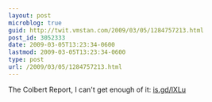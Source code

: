 ```yaml
---
layout: post
microblog: true
guid: http://twit.vmstan.com/2009/03/05/1284757213.html
post_id: 3052333
date: 2009-03-05T13:23:34-0600
lastmod: 2009-03-05T13:23:34-0600
type: post
url: /2009/03/05/1284757213.html
---
```

The Colbert Report, I can't get enough of it: [is.gd/lXLu](http://is.gd/lXLu)

